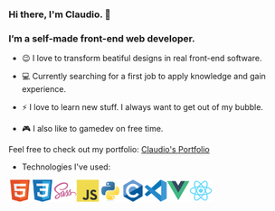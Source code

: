 ### Hi there, I'm Claudio. 👋
### I’m a self-made front-end web developer.

- 😉 I love to transform beatiful designs in real front-end software.

- 💻 Currently searching for a first job to apply knowledge and gain experience.

- ⚡ I love to learn new stuff. I always want to get out of my bubble.

- 🎮 I also like to gamedev on free time.

Feel free to check out my portfolio: [Claudio's Portfolio](https://claudiokamoda.github.io/Portfolio/)

- Technologies I've used:

<img src="https://github.com/devicons/devicon/blob/master/icons/html5/html5-original.svg" alt="html" width="40"/><img src="https://github.com/devicons/devicon/blob/master/icons/css3/css3-original.svg" alt="css" width="40"/><img src="https://github.com/devicons/devicon/blob/master/icons/sass/sass-original.svg" alt="css" width="40"/><img src="https://github.com/devicons/devicon/blob/master/icons/javascript/javascript-original.svg" alt="js" width="40"/><img src="https://github.com/devicons/devicon/blob/master/icons/python/python-original.svg" alt="python" width="40"/><img src="https://github.com/devicons/devicon/blob/master/icons/c/c-original.svg" alt="c" width="40"/><img src="https://github.com/devicons/devicon/blob/master/icons/vscode/vscode-original.svg" alt="c" width="40"/><img src="https://github.com/devicons/devicon/blob/master/icons/vuejs/vuejs-original.svg" alt="c" width="40"/><img src="https://github.com/devicons/devicon/blob/master/icons/react/react-original.svg" alt="c" width="40"/>

<!--
**ClaudioKamoda/ClaudioKamoda** is a ✨ _special_ ✨ repository because its `README.md` (this file) appears on your GitHub profile.

Here are some ideas to get you started:

- 🔭 I’m currently working on ...
- 🌱 I’m currently learning ...
- 👯 I’m looking to collaborate on ...
- 🤔 I’m looking for help with ...
- 💬 Ask me about ...
- 📫 How to reach me: ...
- 😄 Pronouns: ...
- ⚡ Fun fact: ...
-->
